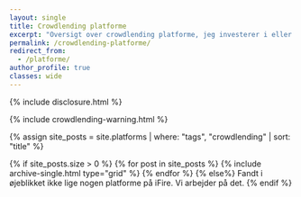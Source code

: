```yaml
---
layout: single
title: Crowdlending platforme
excerpt: "Oversigt over crowdlending platforme, jeg investerer i eller har kendskab til."
permalink: /crowdlending-platforme/
redirect_from:
  - /platforme/
author_profile: true
classes: wide
---
```


{% include disclosure.html %}

{% include crowdlending-warning.html %}

{% assign site_posts = site.platforms | where: "tags", "crowdlending" | sort: "title" %}

{% if site_posts.size > 0 %}
  {% for post in site_posts %}
    {% include archive-single.html type="grid" %}
  {% endfor %}
{% else%}
  Fandt i øjeblikket ikke lige nogen platforme på iFire. Vi arbejder på det.
{% endif %}
